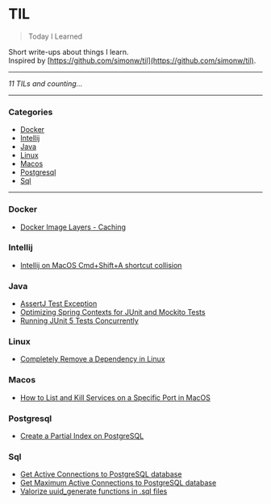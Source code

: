 # TIL

> Today I Learned

Short write-ups about things I learn.  
Inspired by [https://github.com/simonw/til](https://github.com/simonw/til).

---

_11 TILs and counting..._

---

### Categories

* [Docker](#docker)
* [Intellij](#intellij)
* [Java](#java)
* [Linux](#linux)
* [Macos](#macos)
* [Postgresql](#postgresql)
* [Sql](#sql)

---

### Docker

- [Docker Image Layers - Caching](docker/docker-image-layers-caching.md)

### Intellij

- [Intellij on MacOS Cmd+Shift+A shortcut collision](intellij/intellij_macos_cmd_shift_a_collision.md)

### Java

- [AssertJ Test Exception](java/assertj_test_exceptions.md)
- [Optimizing Spring Contexts for JUnit and Mockito Tests](java/spring_junit_mockito_contexts.md)
- [Running JUnit 5 Tests Concurrently](java/junit5_concurrent_tests.md)

### Linux

- [Completely Remove a Dependency in Linux](linux/completely_remove_dependency.md)

### Macos

- [How to List and Kill Services on a Specific Port in MacOS](macos/list-active-service-on-port.md)

### Postgresql

- [Create a Partial Index on PostgreSQL](postgresql/partial_index.md)

### Sql

- [Get Active Connections to PostgreSQL database](sql/get_active_connections.md)
- [Get Maximum Active Connections to PostgreSQL database](sql/get_max_postresql_connections.md)
- [Valorize uuid_generate functions in .sql files](sql/valorize_uuid_random_in_sql.md)


